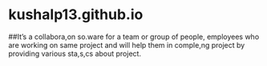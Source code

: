 # kushalp13.github.io
##It’s a collabora,on so.ware for a team or group of people, employees who are working on same project and will help them in comple,ng project by providing various sta,s,cs about project.
